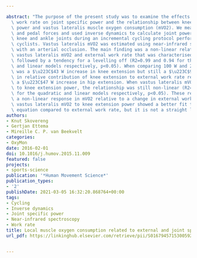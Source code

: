 ---
abstract: "The purpose of the present study was to examine the effects of external\
  \ work rate on joint specific power and the relationship between knee extension\
  \ power and vastus lateralis muscle oxygen consumption (mVO2). We measured kinematics\
  \ and pedal forces and used inverse dynamics to calculate joint power for the hip,\
  \ knee and ankle joints during an incremental cycling protocol performed by 21 recreational\
  \ cyclists. Vastus lateralis mVO2 was estimated using near-infrared spectroscopy\
  \ with an arterial occlusion. The main finding was a non-linear relationship between\
  \ vastus lateralis mVO2 and external work rate that was characterised by an increase\
  \ followed by a tendency for a levelling off (R2=0.99 and 0.94 for the quadratic\
  \ and linear models respectively, p<0.05). When comparing 100 W and 225 W, there\
  \ was a $\u223C$43 W increase in knee extension but still a $\u223C$9% decrease\
  \ in relative contribution of knee extension to external work rate resulting from\
  \ a $\u223C$47 W increase in hip extension. When vastus lateralis mVO2 was related\
  \ to knee extension power, the relationship was still non-linear (R2=0.99 and 0.97\
  \ for the quadratic and linear models respectively, p<0.05). These results demonstrate\
  \ a non-linear response in mVO2 relative to a change in external work rate. Relating\
  \ vastus lateralis mVO2 to knee extension power showed a better fit to a linear\
  \ equation compared to external work rate, but it is not a straight line."
authors:
- Knut Skovereng
- Gertjan Ettema
- Mireille C. P. van Beekvelt
categories:
- OxyMon
date: 2016-02-01
doi: 10.1016/j.humov.2015.11.009
featured: false
projects:
- sports-science
publication: '*Human Movement Science*'
publication_types:
- '2'
publishDate: 2021-03-05 16:32:20.868764+00:00
tags:
- Cycling
- Inverse dynamics
- Joint specific power
- Near-infrared spectroscopy
- Work rate
title: Local muscle oxygen consumption related to external and joint specific power
url_pdf: https://linkinghub.elsevier.com/retrieve/pii/S0167945715300592

---
